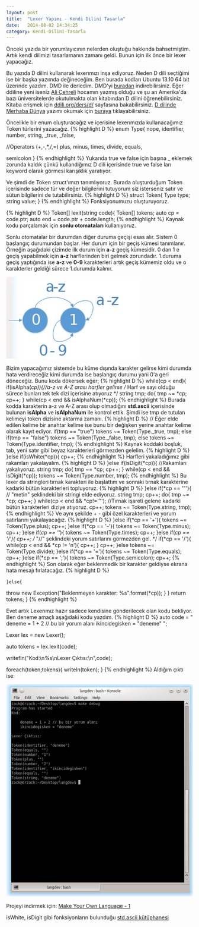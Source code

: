 ```yaml
---
layout: post
title:  "Lexer Yapımı - Kendi Dilini Tasarla"
date:   2014-08-02 14:34:25
category: Kendi-Dilini-Tasarla
---
```


Önceki yazıda bir yorumlayıcının nelerden oluştuğu hakkında bahsetmiştim. Artık kendi dilimizi tasarlamanın zamanı geldi. Bunun için ilk önce bir lexer yapacağız.

Bu yazıda D dilini kullanarak lexerımızı inşa ediyoruz. Neden D dili seçtiğimi ise bir başka yazımda değineceğim. Ben burada kodları Ubuntu 13.10 64 bit üzerinde yazdım. DMD ile derledim. DMD'yi [buradan](http://dlang.org/download.html) indirebilirsiniz. Eğer ddiline yeni iseniz [Ali Çehreli](http://acehreli.org) hocamın yazmış olduğu ve şu an Amerika'da bazı üniversitelerde okutulmakta olan kitabından D dilini öğrenebilirsiniz. Kitaba erişmek için [ddili.org/ders/d/](http://ddili.org/ders/d/index.html) sayfasına bakabilirsiniz. [D dilinde Merhaba Dünya](/d-dilinde-merhaba-dunya/) yazımı okumak için [buraya](/d-dilinde-merhaba-dunya/) tıklayabilirsiniz.

Öncelikle bir enum oluşturacağız ve içerisine lexerımızda kullanacağımız Token türlerini yazacağız.
{% highlight D %}
enum Type{
  nope, identifier, number, string, _true, _false,

  //Operators (+,-,*,/,=)
  plus, minus, times, divide, equals,

  semicolon
}
{% endhighlight %}
Yukarıda true ve false için başına _  eklemek zorunda kaldık çünkü kullandığımız D dili içerisinde true ve false ları keyword olarak görmesi karışıklık yaratıyor.

Ve şimdi de Token struct'ımızı tanımlıyoruz. Burada oluşturduğum Token içerisinde sadece tür ve değer bilgilerini tutuyorum siz isterseniz satır ve sütun bilgilerini de tutabilirsiniz.
{% highlight D %}
struct Token{
  Type type;
  string value;
}
{% endhighlight %}
Fonksiyonumuzu oluşturuyoruz.

{% highlight D %}
Token[] lexit(string code){
    Token[] tokens;
    auto cp = code.ptr;
    auto end = code.ptr + code.length;
{% endhighlight %}
Kaynak kodu parçalamak için **sonlu otomataları** kullanıyoruz.

Sonlu otomatalar bir durumdan diğer duruma geçişi esas alır. Sistem 0 başlangıç durumundan başlar. Her durum için bir geçiş kümesi tanımlanır. Örneğin aşağıdaki çizimde ilk durum için **a-z** geçiş kümesidir. 0 dan 1 e geçiş yapabilmek için **a-z** harflerinden biri gelmek zorundadır. 1.duruma geçiş yaptığında ise **a-z** ve **0-9** karakterleri artık geçiş kümemiz oldu ve o karakterler geldiği sürece 1.durumda kalınır.

![Lexer](/assets/article_images/2014-08-02-lexer-yapimi/lexer.png)

Bizim yapacağımız sistemde bu küme dışında karakter gelirse kimi durumda hata verdireceğiz kimi durumda ise başlangıç durumu yani 0'a geri döneceğiz. Bunu koda dökersek eğer;
{% highlight D %}
    while(cp < end){
      if(isAlpha(*cp)){//a-z ve A-Z arası harfler gelirse
    /* Harf ve sayı olduğu sürece bunları tek tek dizi içerisine atıyoruz */
    string tmp;
    do{
      tmp ~= *cp;
      cp++;
    } while(cp < end && isAlphaNum(*cp));
{% endhighlight %}
Burada kodda karakterin a-z ve A-Z arası olup olmadığını **std.ascii** içerisinde bulunan **isAlpha** ve **isAlphaNum** ile kontrol ettik. Şimdi ise tmp de tutulan kelimeyi token dizisine aktarma zamanı.
{% highlight D %}
  // Eğer elde edilen kelime bir anahtar kelime ise bunu bir değişken yerine anahtar kelime olarak kayıt ediyor.
    if(tmp == "true") tokens ~= Token(Type._true, tmp);
    else if(tmp == "false") tokens ~= Token(Type._false, tmp);
    else tokens ~= Token(Type.identifier, tmp);
{% endhighlight %}
Kaynak koddaki boşluk, tab, yeni satır gibi beyaz karakterleri görmezden gelelim.
{% highlight D %}
      }else if(isWhite(*cp)){
    cp++;
{% endhighlight %}
Harfleri yakaladığımız gibi rakamları yakalayalım.
{% highlight D %}
      }else if(isDigit(*cp)){
    //Rakamları yakalıyoruz.
    string tmp;
    do{
      tmp ~= *cp;
      cp++;
    } while(cp < end && isDigit(*cp));
    tokens ~= Token(Type.number, tmp);
{% endhighlight %}
Bu lexer da stringleri tırnak karakteri ile başlattım ve sonraki tırnak karakterine kadarki bütün karakterleri topluyoruz.
{% highlight D %}
      }else if(*cp == '"'){
    // "metin" şeklindeki bir stringi elde ediyoruz.
    string tmp;
    cp++;
    do{
      tmp ~= *cp;
      cp++;
    } while(cp < end && *cp!='"'); //Tırnak işareti gelene kadarki bütün karakterleri diziye atıyoruz.
    cp++;
    tokens ~= Token(Type.string, tmp);
{% endhighlight %}
Ve aynı şekilde + - gibi özel karakterleri ve yorum satırlarını yakalayacağız.
{% highlight D %}
      }else if(*cp == '+'){
    tokens ~= Token(Type.plus);
    cp++;
      }else if(*cp == '-'){
    tokens ~= Token(Type.minus);
    cp++;
      }else if(*cp == '*'){
    tokens ~= Token(Type.times);
    cp++;
      }else if(*cp == '/'){
    cp++;
    /* "//" şeklindeki yorum satırlarını görmezden gel. */
    if(*cp == '/'){
      while(cp < end && *cp != 'n'){
        cp++;
      }
      cp++;
    }else tokens ~= Token(Type.divide);
      }else if(*cp == '='){
    tokens ~= Token(Type.equals);
    cp++;
      }else if(*cp == ';'){
    tokens ~= Token(Type.semicolon);
    cp++;
{% endhighlight %}
Son olarak eğer beklenmedik bir karakter geldiyse ekrana hata mesajı fırlatacağız.
{% highlight D %}
    
	}else{
  throw new Exception("Beklenmeyen karakter: %s".format(*cp));
    }
  }
  return tokens;
}
{% endhighlight %}

Evet artık Lexerımız hazır sadece kendisine gönderilecek olan kodu bekliyor. Ben deneme amaçlı aşağıdaki kodu yazdım.
{% highlight D %}
auto code = "
  deneme = 1 + 2 // bu bir yorum alanı
  ikincidegisken = \"deneme\"
";

Lexer lex = new Lexer();

auto tokens = lex.lexit(code);

writefln("Kod:\n%s\nLexer Çıktısı:\n",code);

foreach(token;tokens){
  writeln(token);
}
{% endhighlight %}
Aldığım çıktı ise:

![Konsol Çıktısı](/assets/article_images/2014-08-02-lexer-yapimi/output.png)

Projeyi indirmek için: [Make Your Own Language - 1](/assets/files/langdev.tar.gz)

isWhite, isDigit gibi fonksiyonların bulunduğu [std.ascii kütüphanesi](http://dlang.org/phobos/std_ascii.html)


[jekyll]:      http://jekyllrb.com
[jekyll-gh]:   https://github.com/jekyll/jekyll
[jekyll-help]: https://github.com/jekyll/jekyll-help
